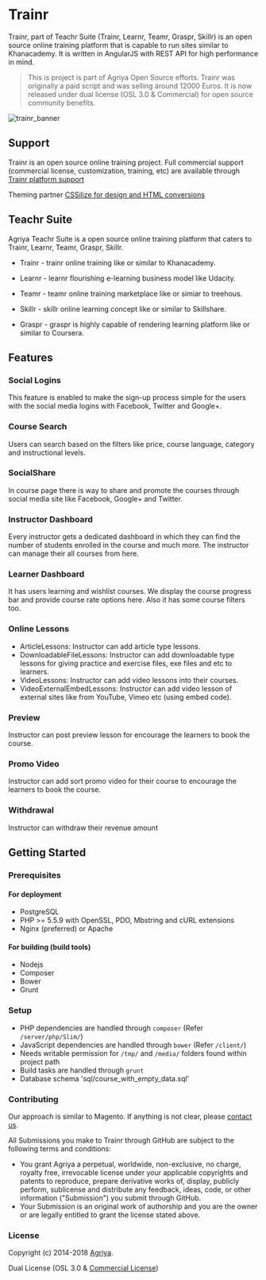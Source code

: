 # Trainr

Trainr, part of Teachr Suite (Trainr, Learnr, Teamr, Graspr, Skillr) is an open source online training platform that is capable to run sites similar to Khanacademy. It is written in AngularJS with REST API for high performance in mind.

> This is project is part of Agriya Open Source efforts. Trainr was originally a paid script and was selling around 12000 Euros. It is now released under dual license (OSL 3.0 & Commercial) for open source community benefits.

![trainr_banner](https://user-images.githubusercontent.com/4700341/47853825-02074100-de06-11e8-9c92-7a3d38c7b9cf.png)

## Support

Trainr is an open source online training project. Full commercial support (commercial license, customization, training, etc) are available through [Trainr platform support](https://www.agriya.com/products/udemy-clone)

Theming partner [CSSilize for design and HTML conversions](http://cssilize.com/)

## Teachr Suite

Agriya Teachr Suite is a open source online training platform that caters to Trainr, Learnr, Teamr, Graspr, Skillr.

* Trainr - trainr online training like or similar to Khanacademy.

* Learnr - learnr flourishing e-learning business model like Udacity.

* Teamr - teamr online training marketplace like or simiar to treehous.

* Skillr - skillr online learning concept like or similar to Skillshare.

* Graspr - graspr is highly capable of rendering learning platform like or similar to Coursera.

## Features

### Social Logins

This feature is enabled to make the sign-up process simple for the users with the social media logins with Facebook, Twitter and Google+.
  
### Course Search

Users can search based on the filters like price, course language, category and instructional levels.

### SocialShare

In course page there is way to share and promote the courses through social media site like Facebook, Google+ and Twitter.

### Instructor Dashboard

Every instructor gets a dedicated dashboard in which they can find the number of students enrolled in the course and much more. The instructor can manage their all courses from here.

### Learner Dashboard

It has users learning and wishlist courses. We display the course progress bar and provide course rate options here. Also it has some course filters too. 

### Online Lessons

* ArticleLessons: Instructor can add article type lessons.
* DownloadableFileLessons: Instructor can add downloadable type lessons for giving practice and exercise files, exe files and etc to learners.
* VideoLessons: Instructor can add video lessons into their courses.
* VideoExternalEmbedLessons: Instructor can add video lesson of external sites like from YouTube, Vimeo etc (using embed code).

### Preview

Instructor can post preview lesson for encourage the learners to book the course.

### Promo Video

Instructor can add sort promo video for their course to encourage the learners to book the course.

### Withdrawal

Instructor can withdraw their revenue amount

## Getting Started

### Prerequisites

#### For deployment

* PostgreSQL
* PHP >= 5.5.9 with OpenSSL, PDO, Mbstring and cURL extensions
* Nginx (preferred) or Apache

#### For building (build tools)

* Nodejs
* Composer
* Bower
* Grunt

### Setup

* PHP dependencies are handled through `composer` (Refer `/server/php/Slim/`)
* JavaScript dependencies are handled through `bower` (Refer `/client/`)
* Needs writable permission for `/tmp/` and `/media/` folders found within project path
* Build tasks are handled through `grunt`
* Database schema 'sql/course_with_empty_data.sql'

### Contributing

Our approach is similar to Magento. If anything is not clear, please [contact us](https://www.agriya.com/contact).

All Submissions you make to Trainr through GitHub are subject to the following terms and conditions:

* You grant Agriya a perpetual, worldwide, non-exclusive, no charge, royalty free, irrevocable license under your applicable copyrights and patents to reproduce, prepare derivative works of, display, publicly perform, sublicense and distribute any feedback, ideas, code, or other information ("Submission") you submit through GitHub.
* Your Submission is an original work of authorship and you are the owner or are legally entitled to grant the license stated above.


### License

Copyright (c) 2014-2018 [Agriya](https://www.agriya.com/).

Dual License (OSL 3.0 & [Commercial License](https://www.agriya.com/contact))
